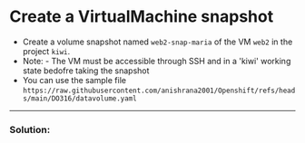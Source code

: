 # Create a VirtualMachine snapshot
- Create a volume snapshot named `web2-snap-maria` of the VM `web2` in the project `kiwi`.
- Note: - The VM must be accessible through SSH and in a 'kiwi' working state bedofre taking the snapshot
- You can use the sample file `https://raw.githubusercontent.com/anishrana2001/Openshift/refs/heads/main/DO316/datavolume.yaml`
---

### Solution:

